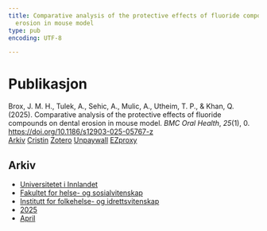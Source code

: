 ```yaml
---
title: Comparative analysis of the protective effects of fluoride compounds on dental
  erosion in mouse model
type: pub
encoding: UTF-8

---
```

<h1>Publikasjon</h1>
<article id="csl-bib-container-JI6SG8MW" class="csl-bib-container">
  <div class="csl-bib-body"> <div class="csl-entry">Brox, J. M. H., Tulek, A., Sehic, A., Mulic, A., Utheim, T. P., &#38; Khan, Q. (2025). Comparative analysis of the protective effects of fluoride compounds on dental erosion in mouse model. <i>BMC Oral Health</i>, <i>25</i>(1), 0. <a href="https://doi.org/10.1186/s12903-025-05767-z">https://doi.org/10.1186/s12903-025-05767-z</a></div> </div>
  <div class="csl-bib-buttons">
    <a href="#taxonomy-article-JI6SG8MW" alt="archive" class="csl-bib-button">Arkiv</a>
    <a href="https://app.cristin.no/results/show.jsf?id=2373267" alt="Cristin" class="csl-bib-button">Cristin</a>
    <a href="http://zotero.org/groups/5881554/items/JI6SG8MW" alt="Zotero" class="csl-bib-button">Zotero</a>
    <a href="https://bmcoralhealth.biomedcentral.com/counter/pdf/10.1186/s12903-025-05767-z" alt="Unpaywall" class="csl-bib-button">Unpaywall</a>
    <a href="https://bmcoralhealth.biomedcentral.com/counter/pdf/10.1186/s12903-025-05767-z" alt="EZproxy" class="csl-bib-button">EZproxy</a>
  </div>
  <div id="csl-bib-meta-container-JI6SG8MW"></div>
</article>
<div id="csl-bib-meta-JI6SG8MW" class="csl-bib-meta">
  <article id="taxonomy-article-JI6SG8MW" class="taxonomy-article">
    <h1>Arkiv</h1>
    <ul>
      <li><a href="{{< params subfolder >}}nn/archive/?key=3DCRN523">Universitetet i Innlandet</a></li>
      <li><a href="{{< params subfolder >}}nn/archive/?key=IDKFS3MX">Fakultet for helse- og sosialvitenskap</a></li>
      <li><a href="{{< params subfolder >}}nn/archive/?key=FJXE3Z8X">Institutt for folkehelse- og idrettsvitenskap</a></li>
      <li><a href="{{< params subfolder >}}nn/archive/?key=WUPQIYUL">2025</a></li>
      <li><a href="{{< params subfolder >}}nn/archive/?key=TM3SRNVS">April</a></li>
    </ul>
  </article>
</div>
